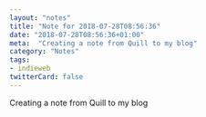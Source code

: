 ```yaml
---
layout: "notes"
title: "Note for 2018-07-28T08:56:36"
date: "2018-07-28T08:56:36+01:00"
meta:  "Creating a note from Quill to my blog"
category: "Notes"
tags:
- indieweb
twitterCard: false
---
```

Creating a note from Quill to my blog
